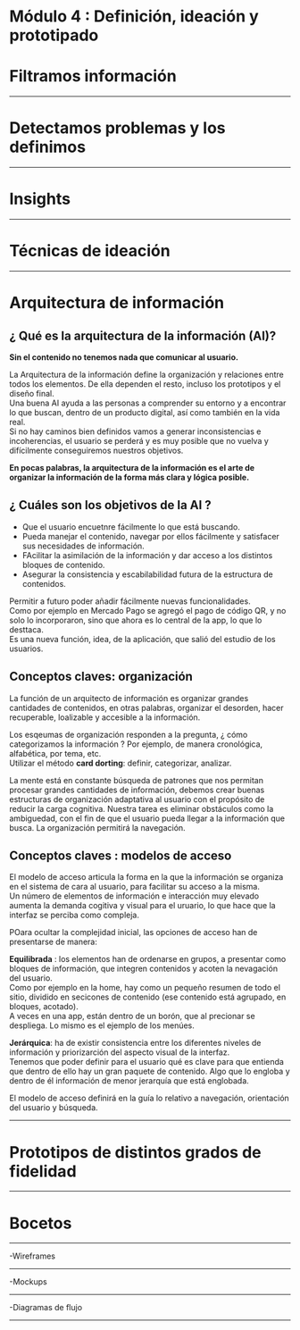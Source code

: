 # Módulo 4 : Definición, ideación y prototipado

# Filtramos información

---

# Detectamos problemas y los definimos

---

# Insights

---

# Técnicas de ideación

---

# Arquitectura de información

## ¿ Qué es la arquitectura de la información (AI)?

**Sin el contenido no tenemos nada que comunicar al usuario.** <br>

La Arquitectura de la información define la organización y relaciones entre todos los elementos. De ella dependen el resto, incluso los prototipos y el diseño final. <br>
Una buena AI ayuda a las personas a comprender su entorno y a encontrar lo que buscan, dentro de un producto digital, así como también en la vida real. <br>
Si no hay caminos bien definidos vamos a generar inconsistencias e incoherencias, el usuario se perderá y es muy posible que no vuelva y difícilmente conseguiremos nuestros objetivos. <br>

**En pocas palabras, la arquitectura de la información es el arte de organizar la información de la forma más clara y lógica posible.** <br>

## ¿  Cuáles son los objetivos de la AI ?

   * Que el usuario encuetnre fácilmente lo que está buscando.
   * Pueda manejar el contenido, navegar por ellos fácilmente y satisfacer sus necesidades de información.
   * FAcilitar la asimilación de la información y dar acceso a los distintos bloques de contenido.
   * Asegurar la consistencia y escabilabilidad futura de la estructura de contenidos.
 
Permitir a futuro poder añadir fácilmente nuevas funcionalidades. <br>
Como por ejemplo en Mercado Pago se agregó el pago de código QR, y no solo lo incorporaron, sino que ahora es lo central de la app, lo que lo desttaca. <br>
Es una nueva función, idea, de la aplicación, que salió del estudio de los usuarios. <br>

## Conceptos claves: organización

La función de un arquitecto de información es organizar grandes cantidades de contenidos, en otras palabras, organizar el desorden, hacer recuperable, loalizable y accesible a la información. <br>

Los esqeumas de organización responden a la pregunta,  ¿ cómo categorizamos la información ? Por ejemplo, de manera cronológica, alfabética, por tema, etc. <br>
Utilizar el método **card dorting**: definir, categorizar, analizar. <br>

La mente está en constante búsqueda de patrones que nos permitan procesar grandes cantidades de información, debemos crear buenas estructuras de organización adaptativa al usuario con el propósito de reducir la carga cognitiva. Nuestra tarea es eliminar obstáculos como la ambiguedad, con el fin de que el usuario pueda llegar a la información que busca. La organización permitirá la navegación. <br>

## Conceptos claves : modelos de acceso

El modelo de acceso articula la forma en la que la información se organiza en el sistema de cara al usuario, para facilitar su acceso a la misma. <br>
Un número de elementos de información e interacción muy elevado aumenta la demanda cogitiva y visual para el uruario, lo que hace que la interfaz se perciba como compleja.<br>

POara ocultar la complejidad inicial, las opciones de acceso han de presentarse de manera: <br>

**Equilibrada** : los elementos han de ordenarse en grupos, a presentar como bloques de información, que integren contenidos y acoten la nevagación del usuario. <br>
Como por ejemplo en la home, hay como un pequeño resumen de todo el sitio, dividido en secicones de contenido (ese contenido está agrupado, en bloques, acotado). <br>
A veces en una app, están dentro de un borón, que al precionar se despliega. Lo mismo es el ejemplo de los menúes. <br>

**Jerárquica**: ha de existir consistencia entre los diferentes niveles de información y priorizarción del aspecto visual de la interfaz. <br>
Tenemos que poder definir para el usuario qué es clave para que entienda que dentro de ello hay un gran paquete de contenido. Algo que lo engloba y dentro de él información de menor jerarquía que está englobada.<br>

El modelo de acceso definirá en la guía lo relativo a navegación, orientación del usuario y búsqueda. <br>



---

# Prototipos de distintos grados de fidelidad

---

# Bocetos

---

-Wireframes

---

-Mockups

---

-Diagramas de flujo

---
